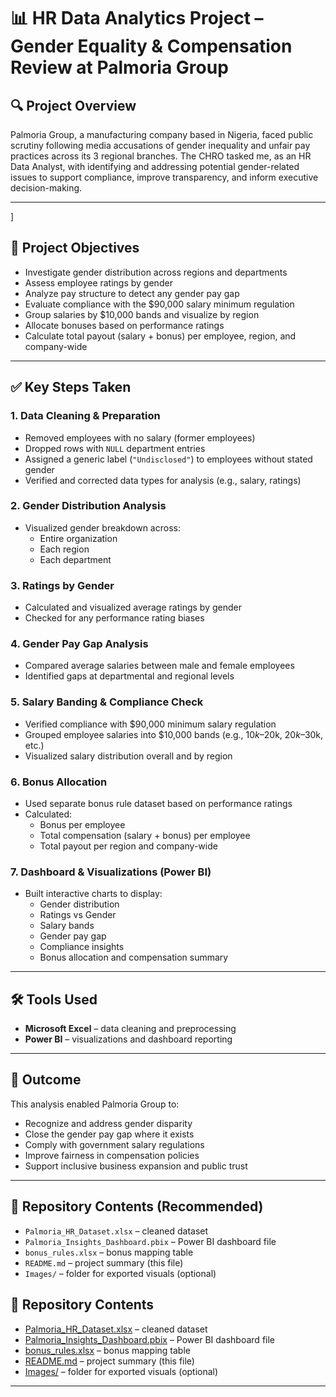 # 📊 HR Data Analytics Project – Gender Equality & Compensation Review at Palmoria Group

## 🔍 Project Overview

Palmoria Group, a manufacturing company based in Nigeria, faced public scrutiny following media accusations of gender inequality and unfair pay practices across its 3 regional branches. The CHRO tasked me, as an HR Data Analyst, with identifying and addressing potential gender-related issues to support compliance, improve transparency, and inform executive decision-making.

---
]
## 🎯 Project Objectives

- Investigate gender distribution across regions and departments  
- Assess employee ratings by gender  
- Analyze pay structure to detect any gender pay gap  
- Evaluate compliance with the $90,000 salary minimum regulation  
- Group salaries by $10,000 bands and visualize by region  
- Allocate bonuses based on performance ratings  
- Calculate total payout (salary + bonus) per employee, region, and company-wide  

---

## ✅ Key Steps Taken

### 1. Data Cleaning & Preparation
- Removed employees with no salary (former employees)  
- Dropped rows with `NULL` department entries  
- Assigned a generic label (`"Undisclosed"`) to employees without stated gender  
- Verified and corrected data types for analysis (e.g., salary, ratings)

### 2. Gender Distribution Analysis
- Visualized gender breakdown across:
  - Entire organization  
  - Each region  
  - Each department  

### 3. Ratings by Gender
- Calculated and visualized average ratings by gender  
- Checked for any performance rating biases  

### 4. Gender Pay Gap Analysis
- Compared average salaries between male and female employees  
- Identified gaps at departmental and regional levels  

### 5. Salary Banding & Compliance Check
- Verified compliance with $90,000 minimum salary regulation  
- Grouped employee salaries into $10,000 bands (e.g., $10k–$20k, $20k–$30k, etc.)  
- Visualized salary distribution overall and by region  

### 6. Bonus Allocation
- Used separate bonus rule dataset based on performance ratings  
- Calculated:
  - Bonus per employee  
  - Total compensation (salary + bonus) per employee  
  - Total payout per region and company-wide  

### 7. Dashboard & Visualizations (Power BI)
- Built interactive charts to display:
  - Gender distribution  
  - Ratings vs Gender  
  - Salary bands  
  - Gender pay gap  
  - Compliance insights  
  - Bonus allocation and compensation summary  

---

## 🛠 Tools Used

- **Microsoft Excel** – data cleaning and preprocessing  
- **Power BI** – visualizations and dashboard reporting  

---

## 📌 Outcome

This analysis enabled Palmoria Group to:
- Recognize and address gender disparity  
- Close the gender pay gap where it exists  
- Comply with government salary regulations  
- Improve fairness in compensation policies  
- Support inclusive business expansion and public trust  

---

## 📁 Repository Contents (Recommended)

- `Palmoria_HR_Dataset.xlsx` – cleaned dataset  
- `Palmoria_Insights_Dashboard.pbix` – Power BI dashboard file  
- `bonus_rules.xlsx` – bonus mapping table  
- `README.md` – project summary (this file)  
- `Images/` – folder for exported visuals (optional)

## 📁 Repository Contents

- [Palmoria_HR_Dataset.xlsx](https://github.com/ADEWUMI00777/Palmoria-HR-Analytics-Project/blob/main/Palmoria_HR_Dataset.xlsx) – cleaned dataset  
- [Palmoria_Insights_Dashboard.pbix](https://github.com/ADEWUMI00777/Palmoria-HR-Analytics-Project/blob/main/Palmoria_Insights_Dashboard.pbix) – Power BI dashboard file  
- [bonus_rules.xlsx](https://github.com/ADEWUMI00777/Palmoria-HR-Analytics-Project/blob/main/bonus_rules.xlsx) – bonus mapping table  
- [README.md](https://github.com/ADEWUMI00777/Palmoria-HR-Analytics-Project/blob/main/README.md) – project summary (this file)  
- [Images/](https://github.com/ADEWUMI00777/Palmoria-HR-Analytics-Project/tree/main/Images) – folder for exported visuals (optional)







---



